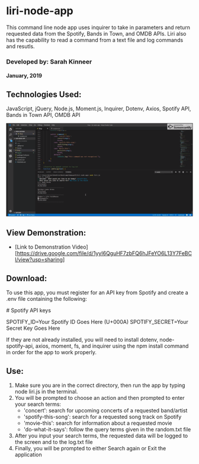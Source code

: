 # liri-node-app
This command line node app uses inquirer to take in parameters and return requested data from the Spotify, Bands in Town, and OMDB APIs.  Liri also has the capability to read a command from a text file and log commands and resutls.

### Developed by: Sarah Kinneer
#### January, 2019

## Technologies Used:
JavaScript, jQuery, Node.js, Moment.js, Inquirer, Dotenv, Axios, Spotify API, Bands in Town API, OMDB API

![Photo of Liri in Use in the Terminal](terminal-photo.png)

## View Demonstration:
- [Link to Demonstration Video][https://drive.google.com/file/d/1yyI6QguHF7zbFQ6hJFeYO6L13Y7FeBCl/view?usp=sharing]

## Download:
To use this app, you must register for an API key from Spotify and create a .env file containing the following:

\# Spotify API keys

SPOTIFY_ID=Your Spotify ID Goes Here (U+000A)
SPOTIFY_SECRET=Your Secret Key Goes Here

If they are not already installed, you will need to install dotenv, node-spotify-api, axios, moment, fs, and inquirer using the npm install command in order for the app to work properly.

## Use:
1. Make sure you are in the correct directory, then run the app by typing node liri.js in the terminal.
2. You will be prompted to choose an action and then prompted to enter your search terms:
   - 'concert': search for upcoming concerts of a requested band/artist
   - 'spotify-this-song': search for a requested song track on Spotify
   - 'movie-this': search for information about a requested movie
   - 'do-what-it-says': follow the query terms given in the random.txt file
3. After you input your search terms, the requested data will be logged to the screen and to the log.txt file
4. Finally, you will be prompted to either Search again or Exit the application
